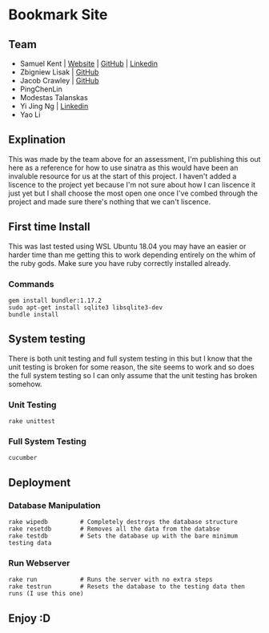 # Bookmark Site

## Team
 - Samuel Kent | [Website](https://samthedude.github.io/) | [GitHub](https://github.com/SamTheDude) | [Linkedin](https://www.linkedin.com/in/samuel-kent-27378b1a9/)
 - Zbigniew Lisak | [GitHub](https://github.com/LisakZbigniew)
 - Jacob Crawley | [GitHub](https://github.com/jacob-crawley)
 - PingChenLin
 - Modestas Talanskas
 - Yi Jing Ng | [Linkedin](https://www.linkedin.com/in/yi-jing-ng-a0844a1a6)
 - Yao Li

 ## Explination

 This was made by the team above for an assessment, I'm publishing this out here as a reference for how to use sinatra as this would have been an invaluble resource for us at the start of this project. I haven't added a liscence to the project yet because I'm not sure about how I can liscence it just yet but I shall choose the most open one once I've combed through the project and made sure there's nothing that we can't liscence.

## First time Install

This was last tested using WSL Ubuntu 18.04 you may have an easier or harder time than me getting this to work depending entirely on the whim of the ruby gods. 
Make sure you have ruby correctly installed already.

### Commands

```
gem install bundler:1.17.2
sudo apt-get install sqlite3 libsqlite3-dev
bundle install
```

## System testing

There is both unit testing and full system testing in this but I know that the unit testing is broken for some reason, the site seems to work and so does the full system testing so I can only assume that the unit testing has broken somehow.

### Unit Testing
```
rake unittest
```
### Full System Testing
```
cucumber
```

## Deployment

### Database Manipulation
```
rake wipedb         # Completely destroys the database structure
rake resetdb        # Removes all the data from the databse
rake testdb         # Sets the database up with the bare minimum testing data
```

### Run Webserver
```
rake run            # Runs the server with no extra steps
rake testrun        # Resets the database to the testing data then runs (I use this one)
```

## Enjoy :D